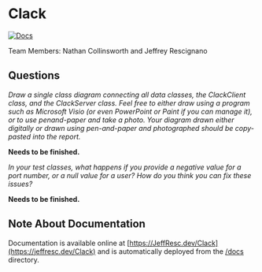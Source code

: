 # Clack

[![Docs](https://readthedocs.org/projects/pip/badge/?version=latest&style=for-the-badge)](https://jeffresc.dev/Clack)

Team Members: Nathan Collinsworth and Jeffrey Rescignano

## Questions
*Draw a single class diagram connecting all data classes, the ClackClient  class, and the ClackServer class. Feel free to either draw using a program such as Microsoft Visio (or even PowerPoint or Paint if you can manage it), or to use penand-paper and take a photo. Your diagram drawn either digitally or drawn using pen-and-paper and photographed should be copy-pasted into the report.*

**Needs to be finished.**

*In your test classes, what happens if you provide a negative value for a port number, or a null value for a user? How do you think you can fix these issues?*

**Needs to be finished.**

## Note About Documentation
Documentation is available online at [https://JeffResc.dev/Clack](https://jeffresc.dev/Clack) and is automatically deployed from the [/docs](https://github.com/JeffResc/Clack/tree/master/docs) directory.